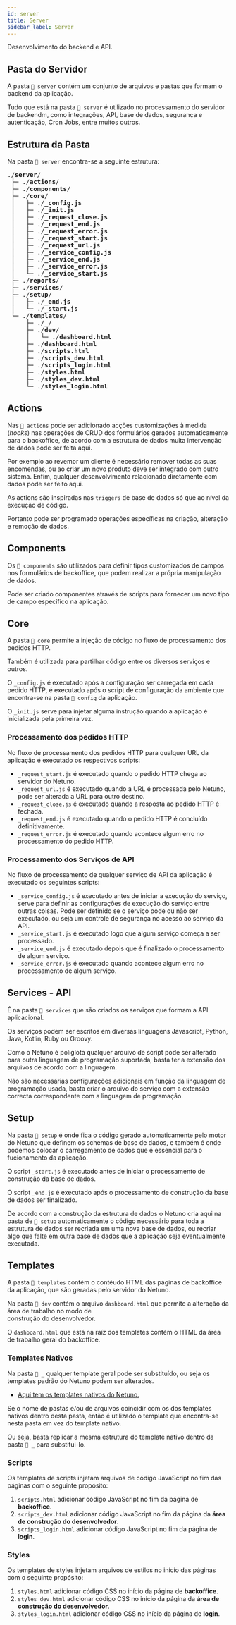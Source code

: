 ```yaml
---
id: server
title: Server
sidebar_label: Server
---
```


Desenvolvimento do backend e API.

## Pasta do Servidor

A pasta `📂 server` contém um conjunto de arquivos e pastas que formam o backend da aplicação.

Tudo que está na pasta `📂 server` é utilizado no processamento do servidor de backendm, como integrações, API,
base de dados, segurança e autenticação, Cron Jobs, entre muitos outros.

## Estrutura da Pasta

Na pasta `📂 server` encontra-se a seguinte estrutura:

<pre class="doc-structure__tree">
<span>./<b>server</b>/</span>
&nbsp;<span>├─ ./<b>actions</b>/</span>
&nbsp;<span>├─ ./<b>components</b>/</span>
&nbsp;<span>├─ ./<b>core</b>/</span>
&nbsp;│   <span>├─ ./<b>_config.js</b></span>
&nbsp;│   <span>├─ ./<b>_init.js</b></span>
&nbsp;│   <span>├─ ./<b>_request_close.js</b></span>
&nbsp;│   <span>├─ ./<b>_request_end.js</b></span>
&nbsp;│   <span>├─ ./<b>_request_error.js</b></span>
&nbsp;│   <span>├─ ./<b>_request_start.js</b></span>
&nbsp;│   <span>├─ ./<b>_request_url.js</b></span>
&nbsp;│   <span>├─ ./<b>_service_config.js</b></span>
&nbsp;│   <span>├─ ./<b>_service_end.js</b></span>
&nbsp;│   <span>├─ ./<b>_service_error.js</b></span>
&nbsp;│   <span>└─ ./<b>_service_start.js</b></span>
&nbsp;<span>├─ ./<b>reports</b>/</span>
&nbsp;<span>├─ ./<b>services</b>/</span>
&nbsp;<span>├─ ./<b>setup</b>/</span>
&nbsp;│   <span>├─ ./<b>_end.js</b></span>
&nbsp;│   <span>└─ ./<b>_start.js</b></span>
&nbsp;<span>└─ ./<b>templates</b>/</span>
&nbsp;    <span>├─ ./<b>&#95;</b>/</span>
&nbsp;    <span>├─ ./<b>dev</b>/</span>
&nbsp;    │   <span>└─ ./<b>dashboard.html</b></span>
&nbsp;    <span>├─ ./<b>dashboard.html</b></span>
&nbsp;    <span>├─ ./<b>scripts.html</b></span>
&nbsp;    <span>├─ ./<b>scripts_dev.html</b></span>
&nbsp;    <span>├─ ./<b>scripts_login.html</b></span>
&nbsp;    <span>├─ ./<b>styles.html</b></span>
&nbsp;    <span>├─ ./<b>styles_dev.html</b></span>
&nbsp;    <span>└─ ./<b>styles_login.html</b></span>
</pre>

## Actions

Nas `📂 actions` pode ser adicionado acções customizações à medida (_hooks_) nas operações de CRUD dos formulários 
gerados automaticamente para o backoffice, de acordo com a estrutura de dados muita intervenção de dados pode ser
feita aqui.

Por exemplo ao revemor um cliente é necessário remover todas as suas encomendas, ou ao criar um novo produto deve 
ser integrado com outro sistema. Enfim, qualquer desenvolvimento relacionado diretamente com dados pode ser feito
aqui.

As actions são inspiradas nas `triggers` de base de dados só que ao nível da execução de código.

Portanto pode ser programado operações específicas na criação, alteração e remoção de dados.

## Components

Os `📂 components` são utilizados para definir tipos customizados de campos nos formulários de backoffice, que 
podem realizar a própria manipulação de dados.

Pode ser criado componentes através de scripts para fornecer um novo tipo de campo específico na aplicação.

## Core

A pasta `📂 core` permite a injeção de código no fluxo de processamento dos pedidos HTTP.

Também é utilizada para partilhar código entre os diversos serviços e outros.

O `_config.js` é executado após a configuração ser carregada em cada pedido HTTP, é executado após o script de 
configuração da ambiente que encontra-se na pasta `📂 config` da aplicação.

O `_init.js` serve para injetar alguma instrução quando a aplicação é inicializada pela primeira vez.

### Processamento dos pedidos HTTP

No fluxo de processamento dos pedidos HTTP para qualquer URL da aplicação é executado os respectivos scripts:

- `_request_start.js` é executado quando o pedido HTTP chega ao servidor do Netuno.
- `_request_url.js` é executado quando a URL é processada pelo Netuno, pode ser alterada a URL para outro destino.
- `_request_close.js` é executado quando a resposta ao pedido HTTP é fechada.
- `_request_end.js` é executado quando o pedido HTTP é concluído definitivamente.
- `_request_error.js` é executado quando acontece algum erro no processamento do pedido HTTP.

### Processamento dos Serviços de API

No fluxo de processamento de qualquer serviço de API da aplicação é executado os seguintes scripts:

- `_service_config.js` é executado antes de iniciar a execução do serviço, serve para definir as configurações de 
execução do serviço entre outras coisas. Pode ser definido se o serviço pode ou não ser executado, ou seja um 
controle de segurança no acesso ao serviço da API.
- `_service_start.js` é executado logo que algum serviço começa a ser processado.
- `_service_end.js` é executado depois que é finalizado o processamento de algum serviço.
- `_service_error.js` é executado quando acontece algum erro no processamento de algum serviço.

## Services - API

É na pasta `📂 services` que são criados os serviços que formam a API aplicacional. 

Os serviços podem ser escritos em diversas linguagens Javascript, Python, Java, Kotlin, Ruby ou Groovy.

Como o Netuno é poliglota qualquer arquivo de script pode ser alterado para outra linguagem de programação
suportada, basta ter a extensão dos arquivos de acordo com a linguagem.

Não são necessárias configurações adicionais em função da linguagem de programação usada, basta criar o arquivo 
do serviço com a extensão correcta correspondente com a linguagem de programação.

## Setup

Na pasta `📂 setup` é onde fica o código gerado automaticamente pelo motor do Netuno que definem os schemas de 
base de dados, e também é onde podemos colocar o carregamento de dados que é essencial para o fucionamento da 
aplicação.

O script `_start.js` é executado antes de iniciar o processamento de construção da base de dados.

O script `_end.js` é executado após o processamento de construção da base de dados ser finalizado.

De acordo com a construção da estrutura de dados o Netuno cria aqui na pasta de `📂 setup` automaticamente o código 
necessário para toda a estrutura de dados ser recriada em uma nova base de dados, ou recriar algo que falte em 
outra base de dados que a aplicação seja eventualmente executada. 

 ## Templates

A pasta `📂 templates` contém o contéudo HTML das páginas de backoffice da aplicação, que são geradas pelo servidor
do Netuno.

Na pasta `📂 dev` contém o arquivo `dashboard.html` que permite a alteração da área de trabalho no modo de  
construção do desenvolvedor.

O `dashboard.html` que está na raíz dos templates contém o HTML da área de trabalho geral do backoffice.

### Templates Nativos

Na pasta `📂 _` qualquer template geral pode ser substituído, ou seja os templates padrão do Netuno podem ser 
alterados.

- [Aqui tem os templates nativos do Netuno.](https://github.com/netuno-org/platform/tree/main/bundle/base/web/netuno/templates/sbadmin)

Se o nome de pastas e/ou de arquivos coincidir com os dos templates nativos dentro desta pasta, então é utilizado
o template que encontra-se nesta pasta em vez do template nativo.

Ou seja, basta replicar a mesma estrutura do template nativo dentro da pasta `📂 _` para substitui-lo.

### Scripts

Os templates de scripts injetam arquivos de código JavaScript no fim das páginas com o seguinte propósito:

1. `scripts.html` adicionar código JavaScript no fim da página de **backoffice**.
2. `scripts_dev.html` adicionar código JavaScript no fim da página da **área de construção do desenvolvedor**.
3. `scripts_login.html` adicionar código JavaScript no fim da página de **login**.

### Styles

Os templates de styles injetam arquivos de estilos no início das páginas com o seguinte propósito:

1. `styles.html` adicionar código CSS no início da página de **backoffice**.
2. `styles_dev.html` adicionar código CSS no início da página da **área de construção do desenvolvedor**.
3. `styles_login.html` adicionar código CSS no início da página de **login**.
